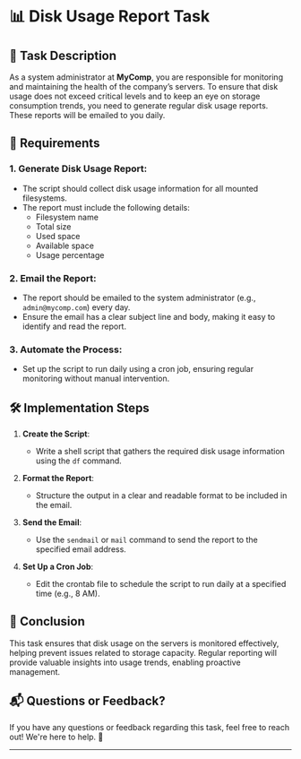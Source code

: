 # 📊 Disk Usage Report Task

## 📜 Task Description

As a system administrator at **MyComp**, you are responsible for monitoring and maintaining the health of the company’s servers. To ensure that disk usage does not exceed critical levels and to keep an eye on storage consumption trends, you need to generate regular disk usage reports. These reports will be emailed to you daily.

## 🚀 Requirements

### 1. **Generate Disk Usage Report**:
- The script should collect disk usage information for all mounted filesystems.
- The report must include the following details:
  - Filesystem name
  - Total size
  - Used space
  - Available space
  - Usage percentage

### 2. **Email the Report**:
- The report should be emailed to the system administrator (e.g., `admin@mycomp.com`) every day.
- Ensure the email has a clear subject line and body, making it easy to identify and read the report.

### 3. **Automate the Process**:
- Set up the script to run daily using a cron job, ensuring regular monitoring without manual intervention.

## 🛠️ Implementation Steps

1. **Create the Script**:
   - Write a shell script that gathers the required disk usage information using the `df` command.

2. **Format the Report**:
   - Structure the output in a clear and readable format to be included in the email.

3. **Send the Email**:
   - Use the `sendmail` or `mail` command to send the report to the specified email address.

4. **Set Up a Cron Job**:
   - Edit the crontab file to schedule the script to run daily at a specified time (e.g., 8 AM).

## 🎊 Conclusion

This task ensures that disk usage on the servers is monitored effectively, helping prevent issues related to storage capacity. Regular reporting will provide valuable insights into usage trends, enabling proactive management.

## 📬 Questions or Feedback?
If you have any questions or feedback regarding this task, feel free to reach out! We're here to help. 🤝

---

